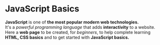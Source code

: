 # JavaScript Basics
<p><strong>JavaScript</strong> is one of <strong>the most popular modern web technologies.</strong><br>
It's a <em>powerful programming language</em> that adds <strong>interactivity</strong> to a website.<br>
Here a <strong>web page</strong> to be created, for <em>beginners</em>, to help complete learning <strong>HTML, CSS basics</strong> and to get started with <strong>JavaScript basics.</strong>
